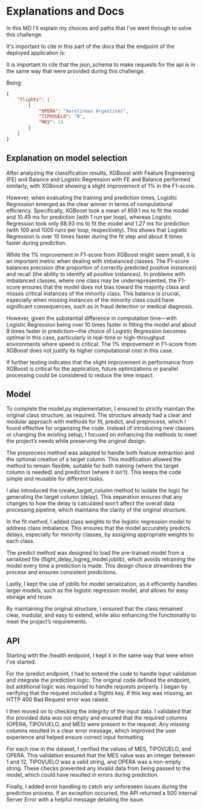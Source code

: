 # Explanations and Docs

In this MD I'll explain my choices and paths that I've went through to
solve this challenge.

It's important to cite in this part of the docs that the endpoint of the
deployed application is:

It is important to cite that the json_schema to make requests for the api
is in the same way that were provided during this challenge.

Being:
```json
{
    "flights": [
        {
            "OPERA": "Aerolineas Argentinas",
            "TIPOVUELO": "N",
            "MES": 13
        }
    ]
}
```

## Explanation on model selection

After analyzing the classification results, XGBoost with
Feature Engineering (FE) and Balance and Logistic Regression
with FE and Balance performed similarly, with XGBoost showing a slight
improvement of 1% in the F1-score.

However, when evaluating the training and prediction times, Logistic
Regression emerged as the clear winner in terms of computational
efficiency. Specifically, XGBoost took a mean of 859.1 ms to fit the
model and 10.49 ms for prediction (with 1 run per loop), whereas
Logistic Regression took only 68.93 ms to fit the model and 1.27 ms
for prediction (with 100 and 1000 runs per loop, respectively).
This shows that Logistic Regression is over 10 times faster during
the fit step and about 8 times faster during prediction.

While the 1% improvement in F1-score from XGBoost might seem small, it is
an important metric when dealing with imbalanced classes.
The F1-score balances precision (the proportion of correctly predicted
positive instances) and recall (the ability to identify all positive instances).
In problems with imbalanced classes, where one class may be
underrepresented, the F1-score ensures that the model does not bias
toward the majority class and misses critical instances of the
minority class. This balance is crucial, especially when missing
instances of the minority class could have significant consequences, such
as in fraud detection or medical diagnosis.

However, given the substantial difference in computation time—with
Logistic Regression being over 10 times faster in fitting the model
and about 8 times faster in prediction—the choice of Logistic Regression
becomes optimal in this case, particularly in real-time or high-throughput
environments where speed is critical. The 1% improvement in F1-score from
XGBoost does not justify its higher computational cost in this case.

If further testing indicates that the slight improvement in performance
from XGBoost is critical for the application, future optimizations or
parallel processing could be considered to reduce the time impact.

## Model

To complete the model.py implementation, I ensured to strictly maintain the
original class structure, as required. The structure already had a clear and
modular approach with methods for fit, predict, and preprocess, which I found
effective for organizing the code. Instead of introducing new classes or changing
the existing setup, I focused on enhancing the methods to meet the project’s needs
while preserving the original design.

The preprocess method was adapted to handle both feature extraction and the optional
creation of a target column. This modification allowed the method to remain flexible,
suitable for both training (where the target column is needed) and prediction (where it isn't).
This keeps the code simple and reusable for different tasks.

I also introduced the create_target_column method to isolate the logic for generating
the target column (delay). This separation ensures that any changes to how the delay is
calculated won’t affect the overall data processing pipeline, which maintains the clarity
of the original structure.

In the fit method, I added class weights to the logistic regression model to address class
imbalance. This ensures that the model accurately predicts delays, especially for minority classes,
by assigning appropriate weights to each class.

The predict method was designed to load the pre-trained model from a serialized file
(flight_delay_logreg_model.joblib), which avoids retraining the model every time a prediction is made.
This design choice streamlines the process and ensures consistent predictions.

Lastly, I kept the use of joblib for model serialization, as it efficiently handles larger models,
such as the logistic regression model, and allows for easy storage and reuse.

By maintaining the original structure, I ensured that the class remained clear, modular, and easy
to extend, while also enhancing the functionality to meet the project’s requirements.

## API

Starting with the /health endpoint, I kept it in the same way that were when I've started.

For the /predict endpoint, I had to extend the code to handle input validation and integrate the
prediction logic. The original code defined the endpoint, but additional logic was required to handle
requests properly. I began by verifying that the request included a flights key. If this key was missing,
an HTTP 400 Bad Request error was raised.

I then moved on to checking the integrity of the input data. I validated that the provided data was not
empty and ensured that the required columns (OPERA, TIPOVUELO, and MES) were present in the request.
Any missing columns resulted in a clear error message, which improved the user experience and helped
ensure correct input formatting.

For each row in the dataset, I verified the values of MES, TIPOVUELO, and OPERA. This validation ensured
that the MES value was an integer between 1 and 12, TIPOVUELO was a valid string, and OPERA was a non-empty string.
These checks prevented any invalid data from being passed to the model, which could have resulted in errors during prediction.

Finally, I added error handling to catch any unforeseen issues during the prediction process. If an exception occurred,
the API returned a 500 Internal Server Error with a helpful message detailing the issue.
